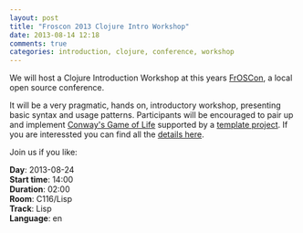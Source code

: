 ```yaml
---
layout: post
title: "Froscon 2013 Clojure Intro Workshop"
date: 2013-08-14 12:18
comments: true
categories: introduction, clojure, conference, workshop
---
```


We will host a Clojure Introduction Workshop at this years 
[FrOSCon](http://www.froscon.de/startseite/), a local open source conference.

It will be a very pragmatic, hands on, introductory workshop, presenting basic 
syntax and usage patterns.
Participants will be encouraged to pair up and implement
[Conway's Game of Life](http://en.wikipedia.org/wiki/Conway's_Game_of_Life)
supported by a [template project](https://github.com/adcloud/clojure-intro-workshop).
If you are interessted you can find all the 
[details here](http://programm.froscon.org/2013/events/1251.html).

Join us if you like:

**Day**: 2013-08-24<br>
**Start time**: 14:00 <br>
**Duration**: 02:00<br>
**Room**: C116/Lisp<br>
**Track**: Lisp<br>
**Language**: en<br>
